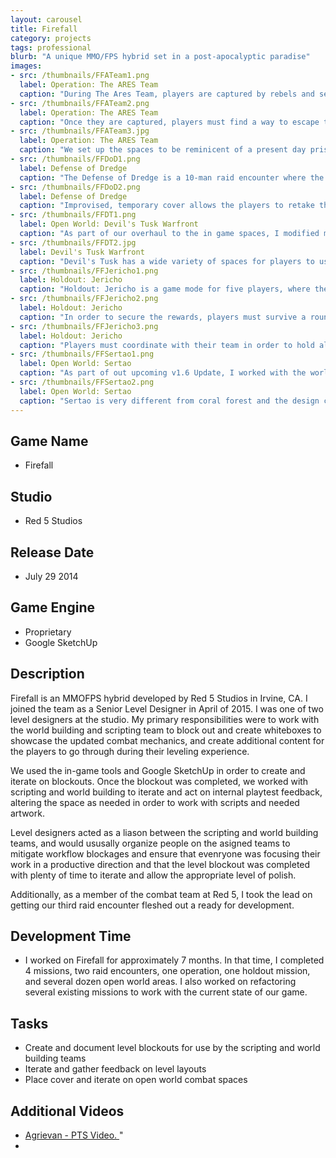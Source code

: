 ```yaml
---
layout: carousel
title: Firefall
category: projects
tags: professional
blurb: "A unique MMO/FPS hybrid set in a post-apocalyptic paradise"
images:
- src: /thumbnails/FFATeam1.png
  label: Operation: The ARES Team
  caption: "During The Ares Team, players are captured by rebels and sent to a brainwashing facility. <a href='https://www.youtube.com/watch?v=R1e1IwwKNAY' target='_blank'>Watch the video. </a> Skip to 32:25 for footage of the level."
- src: /thumbnails/FFATeam2.png
  label: Operation: The ARES Team
  caption: "Once they are captured, players must find a way to escape their cells, and find a way to disrupt the Warden's evil plans. However, they are ferr to choose what they want to do first: Get their weapons, Get their battleframes, or disrupt the EMP field that renders their jump jets useless. Intrpid players can even ignore all of these tasks and go straight for the wardens, armed with little more than some improvised weapons and harsh language."
- src: /thumbnails/FFATeam3.jpg
  label: Operation: The ARES Team
  caption: "We set up the spaces to be reminicent of a present day prison, most of the non-combat spaces were pulled in the give a feeling of claustrophobia. The interiors are dimly lit and gloomy, which contrasts with the outside areas, like the workyard and the main courtyard."
- src: /thumbnails/FFDoD1.png
  label: Defense of Dredge
  caption: "The Defense of Dredge is a 10-man raid encounter where the players must defend the accord stronghold of Dredge against an assault led by a contingent of the Chosen's most fearsome war machines. <a href='https://www.youtube.com/watch?v=Guz_vBQQLzs' target='_blank'>Watch a video from an early PTS build.</a> Note that balance changes have occurred that have substantially raised the difficulty of this encounter."
- src: /thumbnails/FFDoD2.png
  label: Defense of Dredge
  caption: "Improvised, temporary cover allows the players to retake the city from enemy hands."
- src: /thumbnails/FFDT1.png
  label: Open World: Devil's Tusk Warfront
  caption: "As part of our overhaul to the in game spaces, I modified many of the open world areas in Devil's Tusk to work better with our current combat."
- src: /thumbnails/FFDT2.jpg
  label: Devil's Tusk Warfront
  caption: "Devil's Tusk has a wide variety of spaces for players to use in their fight against the Chosen"
- src: /thumbnails/FFJericho1.png
  label: Holdout: Jericho
  caption: "Holdout: Jericho is a game mode for five players, where they square off against increasingly difficult waves of enemies, with better and better rewards. <a href='https://www.youtube.com/watch?v=t-fpzjyVYWM' target='_blank'>Watch the video from our PTS. </a>"
- src: /thumbnails/FFJericho2.png
  label: Holdout: Jericho
  caption: "In order to secure the rewards, players must survive a round and get onto the dropsip. If players die in combat, they only get half of the rewards."
- src: /thumbnails/FFJericho3.png
  label: Holdout: Jericho
  caption: "Players must coordinate with their team in order to hold all of the entrances of the base and back each other up when they are forced to retreat to the next line of defenses."
- src: /thumbnails/FFSertao1.png
  label: Open World: Sertao
  caption: "As part of out upcoming v1.6 Update, I worked with the world building team to refactor half of the areas in the Sertao area with new cover and gameplay spaces."
- src: /thumbnails/FFSertao2.png
  label: Open World: Sertao
  caption: "Sertao is very different from coral forest and the design challenges it presented were refreshing and fun to work on."
---
```


## Game Name
- Firefall

## Studio
- Red 5 Studios

## Release Date
- July 29 2014

## Game Engine
- Proprietary
- Google SketchUp

## Description
Firefall is an MMOFPS hybrid developed by Red 5 Studios in Irvine, CA. I joined the team as a Senior Level Designer in April of 2015. I was one of two level designers at the studio.  My primary responsibilities were to work with the world building and scripting team to block out and create whiteboxes to showcase the updated combat mechanics, and create additional content for the players to go through during their leveling experience. 

We used the in-game tools and Google SketchUp in order to create and iterate on blockouts. Once the blockout was completed, we worked with scripting and world building to iterate and act on internal playtest feedback, altering the space as needed in order to work with scripts and needed artwork. 

Level designers acted as a liason between the scripting and world building teams, and would ususally organize people on the asigned teams to mitigate workflow blockages and ensure that evenryone was focusing their work in a productive direction and that the level blockout was completed with plenty of time to iterate and allow the appropriate level of polish.

Additionally, as a member of the combat team at Red 5, I took the lead on getting our third raid encounter fleshed out a ready for development.

## Development Time
- I worked on Firefall for approximately 7 months. In that time, I completed 4 missions, two raid encounters, one operation, one holdout mission, and several dozen open world areas. I also worked on refactoring several existing missions to work with the current state of our game.

## Tasks
- Create and document level blockouts for use by the scripting and world building teams
- Iterate and gather feedback on level layouts
- Place cover and iterate on open world combat spaces

## Additional Videos
- <a href='https://www.youtube.com/watch?v=OWiN5TFwvz4' target='_blank'>Agrievan - PTS Video. </a>"
- 
